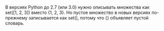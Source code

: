 В версиях Python до 2.7 (или 3.0) нужно описывать множества как set([1, 2, 3]) вместо {1, 2, 3}. Но пустое множество в новых версиях по-прежнему записывается как set(), потому что {} объявляет пустой словарь.